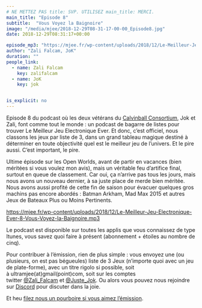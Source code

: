 ```yaml
---
# NE METTEZ PAS title: SVP. UTILISEZ main_title: MERCI.
main_title: "Episode 8"
subtitle:  "Vous Voyez la Baignoire"
image: "/media/mjee/2018-12-29T08-31-17-00-00_Episode8.jpg"
date: 2018-12-29T08:31:17+00:00

episode_mp3: "https://mjee.fr/wp-content/uploads/2018/12/Le-Meilleur-Jeu-Electronique-Ever-8-Vous-Voyez-la-Baignoire.mp3"
author: "Zali Falcam, JoK"
duration: ""
people_link: 
  - name: Zali Falcam
    key: zalifalcam
  - name: JoK
    key: jok


is_explicit: no
---
```


<PodcastHeader/>

<!-- ECRIRE LA DESCRIPTION DE L'EPISODE SOUS CETTE LIGNE -->
<p>Episode 8 du podcast où les deux vétérans du&nbsp;<a href="https://calvinballradio.wordpress.com/" rel="nofollow">Calvinball Consortium</a>, Jok et Zali, font comme tout le monde : un podcast de bagarre de listes pour trouver&nbsp;Le Meilleur Jeu Electronique Ever.&nbsp;Et donc, c’est officiel, nous classons les jeux par liste de 3, dans un grand tableau magique destiné à déterminer en toute objectivité quel est le meilleur jeu de l’univers. Et le pire aussi. C’est important, le pire.</p>
<p>Ultime épisode sur les Open Worlds, avant de partir en vacances (bien méritées si vous voulez mon avis), mais un véritable feu d’artifice final, surtout en queue de classement. Car oui, ça n’arrive pas tous les jours, mais nous avons un nouveau dernier, à sa juste place de merde bien méritée. Nous avons aussi profité de cette fin de saison pour évacuer quelques gros machins pas encore abordés : Batman Arkham, Mad Max 2015 et autres Jeux de Bateaux Plus ou Moins Pertinents.</p>
<p><a href="https://mjee.fr/wp-content/uploads/2018/12/Le-Meilleur-Jeu-Electronique-Ever-8-Vous-Voyez-la-Baignoire.mp3" rel="nofollow">https://mjee.fr/wp-content/uploads/2018/12/Le-Meilleur-Jeu-Electronique-Ever-8-Vous-Voyez-la-Baignoire.mp3</a></p>
<p>Le podcast est disponible sur toutes les applis que vous connaissez de type Itunes, vous savez quoi faire à présent (abonnement + étoiles au nombre de cinq).</p>
<p>Pour contribuer à l’émission, rien de plus simple : vous envoyez une (ou plusieurs, on est pas bégueules) liste de&nbsp;3 Jeux&nbsp;(n’importe quoi avec&nbsp;un jeu de plate-forme), avec un titre rigolo si possible, soit à&nbsp;ultramjee(at)gmail(point)com, soit sur les comptes twitter&nbsp;<a href="https://twitter.com/Zali_Falcam" rel="nofollow">@Zali_Falcam</a>&nbsp;et&nbsp;<a href="https://twitter.com/Juste_JoK" rel="nofollow">@Juste_Jok</a>.&nbsp;Ou alors vous pouvez nous rejoindre sur&nbsp;<a href="https://discord.gg/4RnA9v7" rel="nofollow">Discord</a>&nbsp;pour discuter dans la joie.</p>
<p>Et heu <a href="https://fr.tipeee.com/calvinball" rel="nofollow">filez nous un pourboire si vous aimez l’émission</a>.</p>


